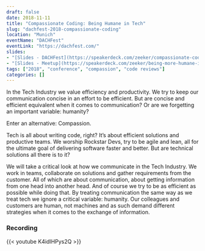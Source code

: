 ```yaml
---
draft: false
date: 2018-11-11
title: "Compassionate Coding: Being Humane in Tech"
slug: "dachfest-2018-compassionate-coding"
location: "Munich"
eventName: "DACHFest"
eventLink: "https://dachfest.com/"
slides:
- "[Slides - DACHFest](https://speakerdeck.com/zeeker/compassionate-coding-being-more-humane-in-tech)"
- "[Slides - Meetup](https://speakerdeck.com/zeeker/being-more-humane-in-tech)"
tags: ["2018", "conference", "compassion", "code reviews"]
categories: []
---
```


In the Tech Industry we value efficiency and productivity. We try to keep our communication concise in an effort to be efficient. But are concise and efficient equivalent when it comes to communication? Or are we forgetting an important variable: humanity?

Enter an alternative: Compassion.

Tech is all about writing code, right? It’s about efficient solutions and productive teams. We worship Rockstar Devs, try to be agile and lean, all for the ultimate goal of delivering software faster and better. But are technical solutions all there is to it?

We will take a critical look at how we communicate in the Tech Industry. We work in teams, collaborate on solutions and gather requirements from the customer. All of which are about communication, about getting information from one head into another head. And of course we try to be as efficient as possible while doing that. By treating communication the same way as we treat tech we ignore a critical variable: humanity. Our colleagues and customers are human, not machines and as such demand different strategies when it comes to the exchange of information.

### Recording

{{< youtube K4idIHPys2Q >}}